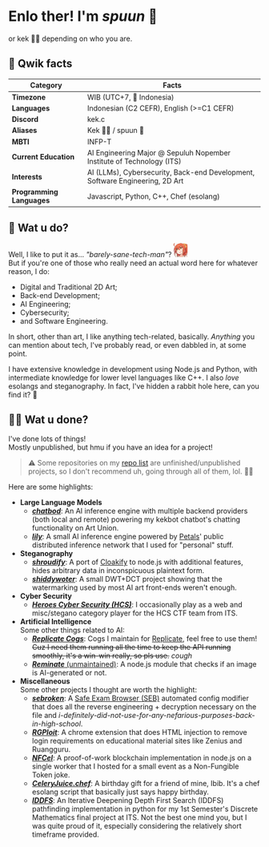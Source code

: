 # **Enlo ther! I'm _spuun_** 🥄

or kek 🧝‍♀️ depending on who you are.

## 🌈 **Qwik facts**

<!-- prettier-ignore-start -->
| Category | Facts |
|---|---|
| **Timezone** | WIB (UTC+7, 📍 Indonesia) |
| **Languages** | Indonesian (C2 CEFR), English (>=C1 CEFR) |
| **Discord** | kek.c |
| **Aliases** | Kek 🧝‍♀️ / spuun 🥄    |
| **MBTI** | INFP-T |
| **Current Education** | AI Engineering Major @ Sepuluh Nopember Institute of Technology (ITS) |
| **Interests** | AI (LLMs), Cybersecurity, Back-end Development, Software Engineering, 2D Art |
| **Programming Languages** | Javascript, Python, C++, Chef (esolang) |
<!-- prettier-ignore-end -->

## 📝 **Wat u do?**

Well, I like to put it as... _"barely-sane-tech-man"_? <img src="./assets/ehehe.png" style="width: 2em;" alt=":ehehe:">  
But if you're one of those who really need an actual word here for whatever reason, I do:

- Digital and Traditional 2D Art;
- Back-end Development;
- AI Engineering;
- Cybersecurity;
- and Software Engineering.

In short, other than art, I like anything tech-related, basically. _Anything_ you can mention about tech, I've probably read, or even dabbled in, at some point.

I have extensive knowledge in development using Node.js and Python, with intermediate knowledge for lower level languages like C++. I also _love_ esolangs and steganography. In fact, I've hidden a rabbit ⁤⁣⁤‌⁡‍‌‌⁡‍‌‍⁡‍⁡‌⁡‌⁢‍⁡‍⁢⁣‌⁡⁢⁡‌⁢‌⁢‍⁢⁡⁢‍⁤⁣⁡⁢⁡‍‍⁢⁡‍⁢⁣‌⁡⁤‍⁡‌⁡‌⁢‌⁢‍⁤⁡‌⁡⁢⁡‍‍⁢⁡‍⁣⁢‍⁤⁡‍⁡‍⁡‍‍⁣‌⁢‍⁡‌⁢‌⁡‌⁡⁤‍⁤⁡‌⁢‌⁡‌⁡⁢⁡‍⁣⁡‌⁤⁢‍‌‍⁢‍⁤⁡‍‍⁢⁡‌⁡⁢⁡‌⁡⁢⁡‌⁤⁡‌⁢‌⁢‌‍‍⁢‍‌‌⁢‍‌‌⁡‍⁡⁢⁡‌⁢‍⁡‍‍⁣‌⁡‍⁡‍⁣⁢‍‌‍⁡‍⁡‌⁡‍‌‌⁡‍‌‌⁡‍⁡‌⁡‍‌⁢⁡‍⁣⁢‍‌‍⁡‍⁢‌⁡‍‌‌⁡‍‌⁡‌⁢⁡‍⁢⁡⁢⁡⁢‍‌‌⁡‍⁡‍⁡‍‌‌⁡‍‌⁢⁡‍⁡⁢⁡‍⁣⁡‌⁢‍⁡‌⁢‌⁢‍‌‌⁢‌⁢⁣⁡⁤⁡‍‍⁢⁡⁢‌⁢⁡‍⁢‍⁡⁢‍⁣⁣‌⁡⁢‍‍⁡‍‍⁢⁡‌⁡⁢⁡⁤‌⁡‌⁢‌⁡‍⁡⁤‌‍⁢⁣⁢‌⁡⁢‌‍⁡⁢⁡⁢⁡‌⁢‍⁡⁢⁣⁡⁤‍⁡⁢⁡‍⁡‌‍‍⁡⁢⁡‍⁡‍‌⁢⁡‌⁡⁢⁡⁤‍⁡‍⁡‍⁡⁢‌⁤‍‌⁣⁢‍‌⁡‌⁢‌⁡‌⁤⁣‍⁢hole here, can you find it? 🙈

## 🦥💨 **Wat u done?**

I've done lots of things!  
Mostly unpublished, but hmu if you have an idea for a project!

> ⚠️ Some repositories on my [repo list](https://github.com/spuuntries?tab=repositories) are unfinished/unpublished projects, so I don't recommend uh, going through all of them, lol. 🙇‍♀️

Here are some highlights:

- **Large Language Models**
  - [**_chatbod_**](https://github.com/spuuntries/chatbod): An AI inference engine with multiple backend providers (both local and remote) powering my kekbot chatbot's chatting functionality on Art Union.
  - [**_lily_**](https://github.com/spuuntries/lily): A small AI inference engine powered by [Petals](https://petals.dev/)' public distributed inference network that I used for "personal" stuff.
- **Steganography**
  - [**_shroudify_**](https://github.com/spuuntries/shroudify): A port of [Cloakify](https://github.com/TryCatchHCF/Cloakify) to node.js with additional features, hides arbitrary data in inconspicuous plaintext form.
  - [**_shiddywoter_**](https://github.com/spuuntries/shiddywoter): A small DWT+DCT project showing that the watermarking used by most AI art front-ends weren't enough.
- **Cyber Security**
  - [**_Heroes Cyber Security (HCS)_**](https://ctftime.org/team/70159/): I occasionally play as a web and misc/stegano category player for the HCS CTF team from ITS.
- **Artificial Intelligence**  
  Some other things related to AI:
  - [**_Replicate Cogs_**](https://github.com/spuuntries/rp-cogs): Cogs I maintain for [Replicate](https://replicate.com/spuuntries), feel free to use them! ~~Cuz I need them running all the time to keep the API running smoothly, it's a win-win really, so pls use.~~ _cough_
  - [**_Reminate_** (unmaintained)](https://github.com/spuuntries/reminate): A node.js module that checks if an image is AI-generated or not.
- **Miscellaneous**  
  Some other projects I thought are worth the highlight:
  - [**_sebroken_**](https://github.com/spuuntries/sebroken): A [Safe Exam Browser (SEB)](https://safeexambrowser.org/) automated config modifier that does all the reverse engineering + decryption necessary on the file and _i-definitely-did-not-use-for-any-nefarious-purposes-back-in-high-school_.
  - [**_RGPloit_**](https://github.com/spuuntries/rgploit/): A chrome extension that does HTML injection to remove login requirements on educational material sites like Zenius and Ruangguru.
  - [**_NFCel_**](https://github.com/spuuntries/nfcel): A proof-of-work blockchain implementation in node.js on a single worker that I hosted for a small event as a Non-Fungible Token joke.
  - [**_CeleryJuice.chef_**](https://media.discordapp.net/attachments/801809177185615893/925782659890835496/kekleterclr.png): A birthday gift for a friend of mine, Ibib. It's a chef esolang script that basically just says happy birthday.
  - [**_IDDFS_**](https://github.com/spuuntries/uni-matdis/tree/master/tugas-fp/iddfs): An Iterative Deepening Depth First Search (IDDFS) pathfinding implementation in python for my 1st Semester's Discrete Mathematics final project at ITS. Not the best one mind you, but I was quite proud of it, especially considering the relatively short timeframe provided.
